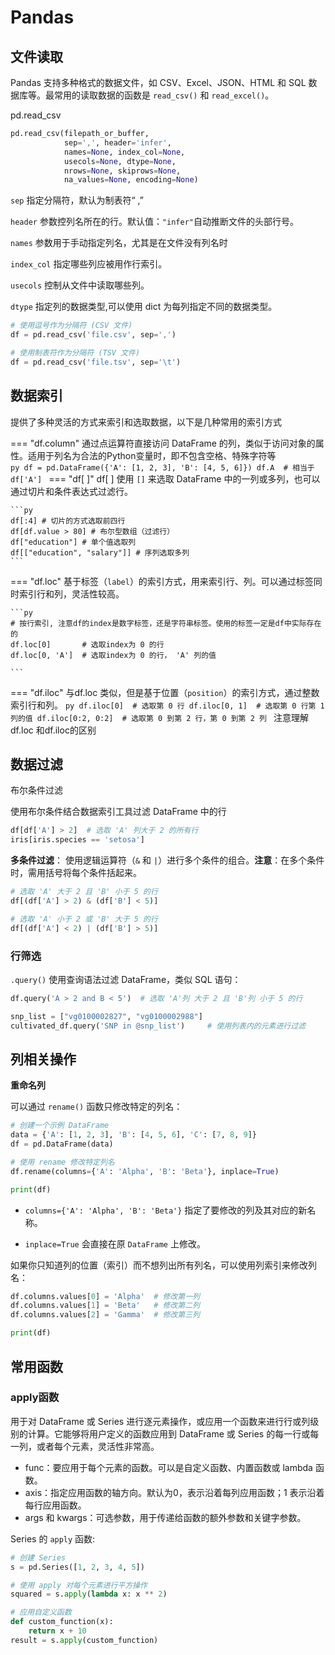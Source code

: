 # Pandas

## 文件读取

Pandas 支持多种格式的数据文件，如 CSV、Excel、JSON、HTML 和 SQL 数据库等。最常用的读取数据的函数是 `read_csv()` 和 `read_excel()`。

pd.read_csv

```py
pd.read_csv(filepath_or_buffer, 
			sep=',', header='infer', 
			names=None, index_col=None, 
			usecols=None, dtype=None, 
			nrows=None, skiprows=None, 
			na_values=None, encoding=None)

```

`sep` 指定分隔符，默认为制表符“ ,”

`header` 参数控列名所在的行。默认值：`"infer"`自动推断文件的头部行号。

`names` 参数用于手动指定列名，尤其是在文件没有列名时

`index_col` 指定哪些列应被用作行索引。

`usecols` 控制从文件中读取哪些列。

`dtype` 指定列的数据类型,可以使用 dict 为每列指定不同的数据类型。

```py
# 使用逗号作为分隔符 (CSV 文件)
df = pd.read_csv('file.csv', sep=',')

# 使用制表符作为分隔符 (TSV 文件)
df = pd.read_csv('file.tsv', sep='\t')
```

## 数据索引

提供了多种灵活的方式来索引和选取数据，以下是几种常用的索引方式

=== "df.column"
	通过点运算符直接访问 DataFrame 的列，类似于访问对象的属性。适用于列名为合法的Python变量时，即不包含空格、特殊字符等	
	```py
	df = pd.DataFrame({'A': [1, 2, 3], 'B': [4, 5, 6]})
	df.A  # 相当于 df['A']
	```	
=== "df[ ]"
	df[ ] 使用 `[]` 来选取 DataFrame 中的一列或多列，也可以通过切片和条件表达式过滤行。
	

	```py
	df[:4] # 切片的方式选取前四行
	df[df.value > 80] # 布尔型数组（过滤行）
	df["education"] # 单个值选取列
	df[["education", "salary"]] # 序列选取多列
	```

=== "df.loc"
	基于标签（`label`）的索引方式，用来索引行、列。可以通过标签同时索引行和列，灵活性较高。
	
	```py
	# 按行索引, 注意df的index是数字标签，还是字符串标签。使用的标签一定是df中实际存在的
	df.loc[0]  		# 选取index为 0 的行
	df.loc[0, 'A']  # 选取index为 0 的行， 'A' 列的值
	
	```

=== "df.iloc"
	与df.loc 类似，但是基于位置（`position`）的索引方式，通过整数索引行和列。
	```py
	df.iloc[0]  # 选取第 0 行
	df.iloc[0, 1]  # 选取第 0 行第 1 列的值
	df.iloc[0:2, 0:2]  # 选取第 0 到第 2 行，第 0 到第 2 列
	```
	注意理解df.loc 和df.iloc的区别

## 数据过滤

布尔条件过滤 

使用布尔条件结合数据索引工具过滤 DataFrame 中的行

```py
df[df['A'] > 2]  # 选取 'A' 列大于 2 的所有行
iris[iris.species == 'setosa']
```

**多条件过滤**： 使用逻辑运算符（`&` 和 `|`）进行多个条件的组合。**注意**：在多个条件时，需用括号将每个条件括起来。

```py
# 选取 'A' 大于 2 且 'B' 小于 5 的行
df[(df['A'] > 2) & (df['B'] < 5)]

# 选取 'A' 小于 2 或 'B' 大于 5 的行
df[(df['A'] < 2) | (df['B'] > 5)]
```

### 行筛选

`.query()` 使用查询语法过滤 DataFrame，类似 SQL 语句：

```py
df.query('A > 2 and B < 5')  # 选取 'A'列 大于 2 且 'B'列 小于 5 的行

snp_list = ["vg0100002827", "vg0100002988"]
cultivated_df.query('SNP in @snp_list')		# 使用列表内的元素进行过滤
```

## 列相关操作

**重命名列**

可以通过 `rename()` 函数只修改特定的列名：

```py
# 创建一个示例 DataFrame
data = {'A': [1, 2, 3], 'B': [4, 5, 6], 'C': [7, 8, 9]}
df = pd.DataFrame(data)

# 使用 rename 修改特定列名
df.rename(columns={'A': 'Alpha', 'B': 'Beta'}, inplace=True)

print(df)
```

- `columns={'A': 'Alpha', 'B': 'Beta'}` 指定了要修改的列及其对应的新名称。

- `inplace=True` 会直接在原 `DataFrame` 上修改。

如果你只知道列的位置（索引）而不想列出所有列名，可以使用列索引来修改列名：

```py
df.columns.values[0] = 'Alpha'  # 修改第一列
df.columns.values[1] = 'Beta'   # 修改第二列
df.columns.values[2] = 'Gamma'  # 修改第三列

print(df)
```



## 常用函数

### apply函数

用于对 DataFrame 或 Series 进行逐元素操作，或应用一个函数来进行行或列级别的计算。它能够将用户定义的函数应用到 DataFrame 或 Series 的每一行或每一列，或者每个元素，灵活性非常高。

- func：要应用于每个元素的函数。可以是自定义函数、内置函数或 lambda 函数。
- axis：指定应用函数的轴方向。默认为0，表示沿着每列应用函数；1 表示沿着每行应用函数。
- args 和 kwargs：可选参数，用于传递给函数的额外参数和关键字参数。

Series 的 `apply` 函数:

```py
# 创建 Series
s = pd.Series([1, 2, 3, 4, 5])

# 使用 apply 对每个元素进行平方操作
squared = s.apply(lambda x: x ** 2)

# 应用自定义函数
def custom_function(x):
	return x + 10
result = s.apply(custom_function)
```

